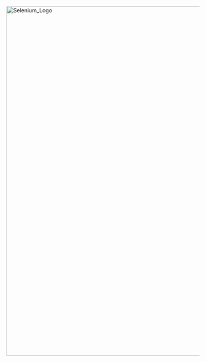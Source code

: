 <img width="913" alt="Selenium_Logo" src="https://github.com/user-attachments/assets/7e9dd0e7-4ca0-4f5a-8912-d8a0d2ff1c26" />
